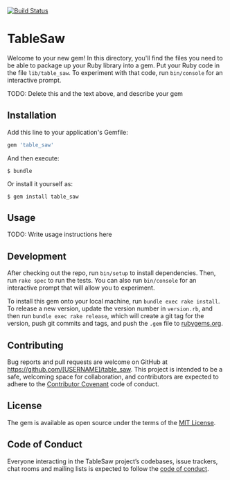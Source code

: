 [![Build Status](https://travis-ci.org/hasghari/table_saw.svg?branch=master)](https://travis-ci.org/hasghari/table_saw)
# TableSaw

Welcome to your new gem! In this directory, you'll find the files you need to be able to package up your Ruby library into a gem. Put your Ruby code in the file `lib/table_saw`. To experiment with that code, run `bin/console` for an interactive prompt.

TODO: Delete this and the text above, and describe your gem

## Installation

Add this line to your application's Gemfile:

```ruby
gem 'table_saw'
```

And then execute:

    $ bundle

Or install it yourself as:

    $ gem install table_saw

## Usage

TODO: Write usage instructions here

## Development

After checking out the repo, run `bin/setup` to install dependencies. Then, run `rake spec` to run the tests. You can also run `bin/console` for an interactive prompt that will allow you to experiment.

To install this gem onto your local machine, run `bundle exec rake install`. To release a new version, update the version number in `version.rb`, and then run `bundle exec rake release`, which will create a git tag for the version, push git commits and tags, and push the `.gem` file to [rubygems.org](https://rubygems.org).

## Contributing

Bug reports and pull requests are welcome on GitHub at https://github.com/[USERNAME]/table_saw. This project is intended to be a safe, welcoming space for collaboration, and contributors are expected to adhere to the [Contributor Covenant](http://contributor-covenant.org) code of conduct.

## License

The gem is available as open source under the terms of the [MIT License](https://opensource.org/licenses/MIT).

## Code of Conduct

Everyone interacting in the TableSaw project’s codebases, issue trackers, chat rooms and mailing lists is expected to follow the [code of conduct](https://github.com/[USERNAME]/table_saw/blob/master/CODE_OF_CONDUCT.md).
